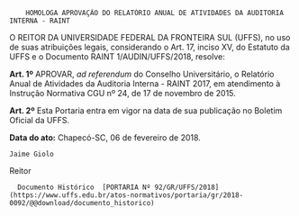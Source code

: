        HOMOLOGA APROVAÇÃO DO RELATÓRIO ANUAL DE ATIVIDADES DA AUDITORIA INTERNA - RAINT  

O REITOR DA UNIVERSIDADE FEDERAL DA FRONTEIRA SUL (UFFS), no uso de suas atribuições legais, considerando o Art. 17, inciso XV, do Estatuto da UFFS e o Documento RAINT 1/AUDIN/UFFS/2018, resolve:

  

 **Art. 1º** APROVAR, *ad referendum* do Conselho Universitário, o Relatório Anual de Atividades da Auditoria Interna - RAINT 2017, em atendimento à Instrução Normativa CGU nº 24, de 17 de novembro de 2015.

  

 **Art. 2º** Esta Portaria entra em vigor na data de sua publicação no Boletim Oficial da UFFS.

   **Data do ato:** Chapecó-SC, 06 de fevereiro de 2018.   
 

    Jaime Giolo   
 Reitor 

      Documento Histórico  [PORTARIA Nº 92/GR/UFFS/2018](https://www.uffs.edu.br/atos-normativos/portaria/gr/2018-0092/@@download/documento_historico)     
      